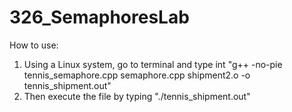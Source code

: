 # 326_SemaphoresLab

How to use:
1. Using a Linux system, go to terminal and type int "g++ -no-pie tennis_semaphore.cpp semaphore.cpp shipment2.o -o tennis_shipment.out"
2. Then execute the file by typing "./tennis_shipment.out"
